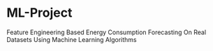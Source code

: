 # ML-Project
Feature Engineering Based Energy Consumption Forecasting On Real Datasets Using Machine Learning Algorithms 
